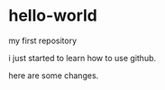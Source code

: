 # hello-world
my first repository

i just started to learn how to use github.

here are some changes.
